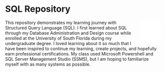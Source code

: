 # SQL Repository 

<picture>
  <source media="(prefers-color-scheme: dark)" srcset="https://github.com/englands/SQL/blob/main/SQL-icon-white.svg" width=70 align=right>
  <source media="(prefers-color-scheme: light)" srcset="https://github.com/englands/SQL/blob/main/SQL-icon-black.svg" width=70 align=right>
  <img alt="Shows an illustrated sun in light mode and a moon with stars in dark mode." src="https://github.com/englands/SQL/blob/main/SQL-icon-white.svg" width=70 align=right>
</picture>

This repository demonstrates my learning journey with Structured Query Language (SQL). I first learned about SQL through my Database Administration and Design course while enrolled at the University of South Florida during my undergraduate degree. I loved learning about it so much that I have been inspired to continue my learning, create projects, and hopefully earn professional certifications. My class used Microsoft Powershell and SQL Server Management Studio (SSMS), but I am hoping to familiarize myself with as many systems as possible.
